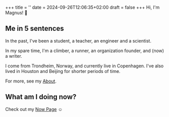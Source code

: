 +++
title = ''
date = 2024-09-26T12:06:35+02:00
draft = false
+++
Hi, I'm Magnus! 👋

## Me in 5 sentences

In the past, I've been a student, a teacher, an engineer and a scientist.

In my spare time, I'm a climber, a runner, an organization founder, and (now) a writer.

I come from Trondheim, Norway, and currently live in Copenhagen. 
I've also lived in Houston and Beijing for shorter periods of time.

For more, see my [About](./about.md).

## What am I doing now?
Check out my [Now Page](./now.md) ☺️
